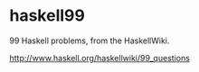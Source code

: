 haskell99
=========

99 Haskell problems, from the HaskellWiki.

http://www.haskell.org/haskellwiki/99_questions
